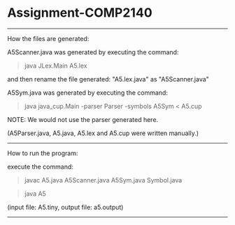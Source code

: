 # Assignment-COMP2140

--------------------------------------------------------------

How the files are generated:


A5Scanner.java was generated by executing the command:

>java JLex.Main A5.lex

and then rename the file generated: "A5.lex.java" as "A5Scanner.java"


A5Sym.java was generated by executing the command: 

>java java_cup.Main -parser Parser -symbols A5Sym < A5.cup

NOTE: We would not use the parser generated here.


(A5Parser.java, A5.java, A5.lex and A5.cup were written manually.)

--------------------------------------------------------------

How to run the program:


execute the command:

>javac A5.java A5Scanner.java A5Sym.java Symbol.java

>java A5


(input file: A5.tiny, output file: a5.output)

--------------------------------------------------------------

